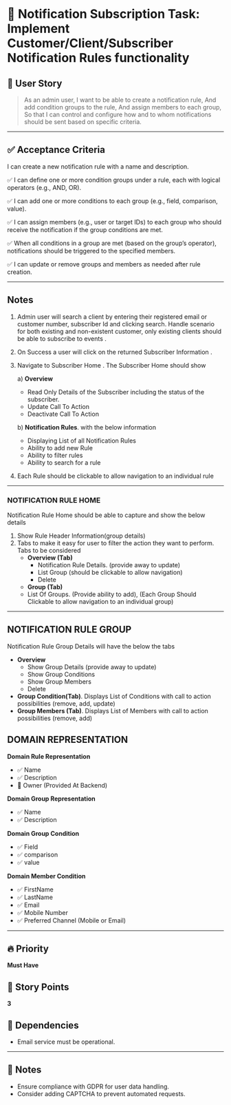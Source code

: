 # 📌 Notification Subscription Task: Implement Customer/Client/Subscriber Notification Rules functionality

## 🧾 User Story

> As an admin user,
I want to be able to create a notification rule,
And add condition groups to the rule,
And assign members to each group,
So that I can control and configure how and to whom notifications should be sent based on specific criteria.



---

## ✅ Acceptance Criteria
I can create a new notification rule with a name and description.

✅ I can define one or more condition groups under a rule, each with logical operators (e.g., AND, OR).

✅ I can add one or more conditions to each group (e.g., field, comparison, value).

✅ I can assign members (e.g., user or target IDs) to each group who should receive the notification if the group conditions are met.

✅ When all conditions in a group are met (based on the group’s operator), notifications should be triggered to the specified members.

✅ I can update or remove groups and members as needed after rule creation.

---
## Notes
1. Admin user will search a client by entering their registered email or customer number, subscriber Id and clicking search. Handle  scenario for both existing and non-existent customer, only existing clients should be able to subscribe to events .
2. On Success a user will click on the returned Subscriber Information .
3. Navigate to Subscriber Home . The Subscriber Home should show
   
   a) **Overview**
      - Read Only Details of the Subscriber including the status of the subscriber.
      - Update Call To Action
      - Deactivate Call To Action
        
   b) **Notification Rules**. with the below information
    - Displaying List of all Notification Rules
    - Ability to add new Rule
    - Ability to filter rules
    - Ability to search for a rule
   
5. Each Rule should be clickable to allow navigation to an individual rule 
---

### NOTIFICATION RULE HOME
Notification Rule Home should be able to capture and show the below details
1. Show Rule Header Information(group details)
2. Tabs to make it easy for user to filter the action they want to perform. Tabs to be considered
   - **Overview (Tab)**
     - Notification Rule Details. (provide away to update)
     - List Group (should be clickable to allow navigation)
     - Delete
   - **Group (Tab)**
   - List Of Groups. (Provide ability to add), (Each Group Should Clickable to allow navigation to an individual group) 
    

---

## NOTIFICATION RULE GROUP

Notification Rule  Group Details will have the below the tabs
   - **Overview**
      - Show Group Details (provide away to update)
      - Show Group Conditions
      - Show Group Members
      - Delete
   - **Group Condition(Tab)**. Displays List of Conditions with call to action possibilities (remove, add, update)
   - **Group Members (Tab)**. Displays List of Members with call to action possibilities (remove, add)


## DOMAIN REPRESENTATION

**Domain Rule Representation**
- ✅ Name
- ✅ Description
- 🧠 Owner (Provided At Backend)


**Domain Group Representation**
   - ✅ Name 
   - ✅ Description

**Domain Group Condition**
- ✅ Field
- ✅ comparison
- ✅ value

**Domain Member Condition**
- ✅ FirstName
- ✅ LastName
- ✅ Email
- ✅ Mobile Number
- ✅ Preferred Channel (Mobile or Email)


---

## 🔥 Priority

**Must Have**

## 🎯 Story Points

**3**

## 🔗 Dependencies

- Email service must be operational.

---

## 📝 Notes

- Ensure compliance with GDPR for user data handling.
- Consider adding CAPTCHA to prevent automated requests.
